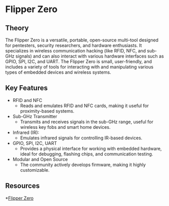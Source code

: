 # Flipper Zero

## Theory

The Flipper Zero is a versatile, portable, open-source multi-tool designed for pentesters, security researchers, and hardware enthusiasts. It specializes in wireless communication hacking (like RFID, NFC, and sub-GHz signals) and can also interact with various hardware interfaces such as GPIO, SPI, I2C, and UART. The Flipper Zero is small, user-friendly, and includes a variety of tools for interacting with and manipulating various types of embedded devices and wireless systems.

## Key Features

* RFID and NFC
  * &#x20;Reads and emulates RFID and NFC cards, making it useful for proximity-based systems.
* Sub-GHz Transmitter
  * Transmits and receives signals in the sub-GHz range, useful for wireless key fobs and smart home devices.
* Infrared (IR):&#x20;
  * Emulates infrared signals for controlling IR-based devices.
* GPIO, SPI, I2C, UART
  * Provides a physical interface for working with embedded hardware, ideal for debugging, flashing chips, and communication testing.
* Modular and Open Source
  * The community actively develops firmware, making it highly customizable.

## Resources

*[Flipper Zero](https://flipperzero.one/)
